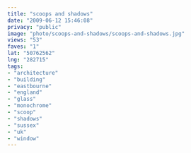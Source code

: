 ```yaml
---
title: "scoops and shadows"
date: "2009-06-12 15:46:08"
privacy: "public"
image: "photo/scoops-and-shadows/scoops-and-shadows.jpg"
views: "53"
faves: "1"
lat: "50762562"
lng: "282715"
tags:
- "architecture"
- "building"
- "eastbourne"
- "england"
- "glass"
- "monochrome"
- "scoop"
- "shadows"
- "sussex"
- "uk"
- "window"
---
```

<a href="/photos/2009/06/13/scoops-and-shadows" rel="nofollow"></a>
